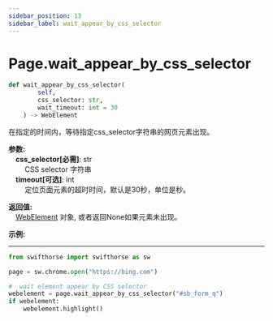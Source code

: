 ```yaml
---
sidebar_position: 13
sidebar_label: wait_appear_by_css_selector
---
```

# Page.wait_appear_by_css_selector
```python
def wait_appear_by_css_selector(
        self,
        css_selector: str,
        wait_timeout: int = 30
    ) -> WebElement
```  

在指定的时间内，等待指定css_selector字符串的网页元素出现。

**参数:**  
    &emsp;**css_selector[必需]**: str     
        &emsp;&emsp; CSS selector 字符串   
    &emsp;**timeout[可选]**: int  
        &emsp;&emsp; 定位页面元素的超时时间，默认是30秒，单位是秒。  

**返回值:**  
    &emsp;[WebElement](./webelement/webelement.md) 对象, 或者返回None如果元素未出现。

**示例:**
***
```python
from swifthorse import swifthorse as sw

page = sw.chrome.open("https://bing.com")

#  wait element appear by CSS selector
webelement = page.wait_appear_by_css_selector("#sb_form_q")
if webelement:
    webelement.highlight()

```